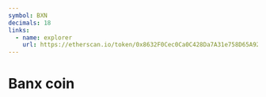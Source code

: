 ```yaml
---
symbol: BXN
decimals: 18
links:
  - name: explorer
    url: https://etherscan.io/token/0x8632F0Cec0Ca0C428Da7A31e758D65A92b06dF47
---
```


# Banx coin
